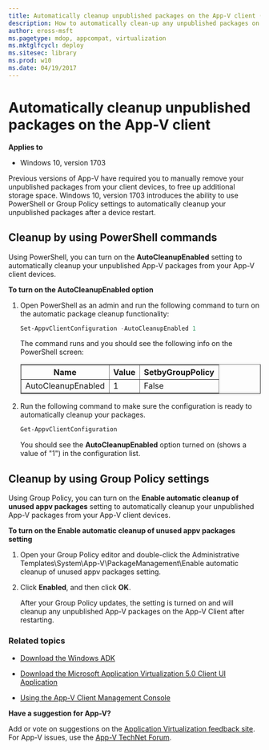```yaml
---
title: Automatically cleanup unpublished packages on the App-V client (Windows 10)
description: How to automatically clean-up any unpublished packages on your App-V client devices.
author: eross-msft
ms.pagetype: mdop, appcompat, virtualization
ms.mktglfcycl: deploy
ms.sitesec: library
ms.prod: w10
ms.date: 04/19/2017
---
```



# Automatically cleanup unpublished packages on the App-V client

**Applies to**
-   Windows 10, version 1703

Previous versions of App-V have required you to manually remove your unpublished packages from your client devices, to free up additional storage space. Windows 10, version 1703 introduces the ability to use PowerShell or Group Policy settings to automatically cleanup your unpublished packages after a device restart.

## Cleanup by using PowerShell commands
Using PowerShell, you can turn on the **AutoCleanupEnabled** setting to automatically cleanup your unpublished App-V packages from your App-V client devices.

**To turn on the AutoCleanupEnabled option**

1. Open PowerShell as an admin and run the following command to turn on the automatic package cleanup functionality:

    ```ps1
    Set-AppvClientConfiguration -AutoCleanupEnabled 1
    ```

    The command runs and you should see the following info on the PowerShell screen:
    
    <table border="1">
        <tr>
            <thead>
                <th>Name</th>
                <th>Value</th>
                <th>SetbyGroupPolicy</th>
            </thead>
        </tr>
        <tbody>
            <tr>
                <td>AutoCleanupEnabled</td>
                <td>1</td>
                <td>False</td>
            </tr>
        </tbody>
    </table>

2. Run the following command to make sure the configuration is ready to automatically cleanup your packages.

    ```ps1
    Get-AppvClientConfiguration
    ```
    You should see the **AutoCleanupEnabled** option turned on (shows a value of "1") in the configuration list.

## Cleanup by using Group Policy settings
Using Group Policy, you can turn on the **Enable automatic cleanup of unused appv packages** setting to automatically cleanup your unpublished App-V packages from your App-V client devices.

**To turn on the Enable automatic cleanup of unused appv packages setting**

1. Open your Group Policy editor and double-click the Administrative Templates\System\App-V\PackageManagement\Enable automatic cleanup of unused appv packages setting.

2. Click **Enabled**, and then click **OK**.

    After your Group Policy updates, the setting is turned on and will cleanup any unpublished App-V packages on the App-V Client after restarting.

### Related topics
- [Download the Windows ADK](https://developer.microsoft.com/windows/hardware/windows-assessment-deployment-kit)

- [Download the Microsoft Application Virtualization 5.0 Client UI Application](https://www.microsoft.com/en-us/download/details.aspx?id=41186)

- [Using the App-V Client Management Console](appv-using-the-client-management-console.md)


**Have a suggestion for App-V?**<p>
Add or vote on suggestions on the [Application Virtualization feedback site](http://appv.uservoice.com/forums/280448-microsoft-application-virtualization).<br>For App-V issues, use the [App-V TechNet Forum](https://social.technet.microsoft.com/Forums/en-US/home?forum=mdopappv).
